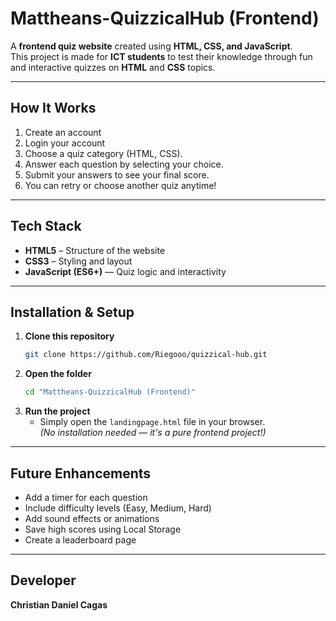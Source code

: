 #  Mattheans-QuizzicalHub (Frontend)

A **frontend quiz website** created using **HTML, CSS, and JavaScript**.  
This project is made for **ICT students** to test their knowledge through fun and interactive quizzes on **HTML** and **CSS** topics.

---

##  How It Works

1. Create an account
2. Login your account
3. Choose a quiz category (HTML, CSS).  
4. Answer each question by selecting your choice.  
5. Submit your answers to see your final score.  
6. You can retry or choose another quiz anytime!  

---

##  Tech Stack

-  **HTML5** – Structure of the website  
-  **CSS3** – Styling and layout
-  **JavaScript (ES6+)** — Quiz logic and interactivity

---

##  Installation & Setup

1. **Clone this repository**
   ```bash
   git clone https://github.com/Riegooo/quizzical-hub.git
   ```
2. **Open the folder**
   ```bash
   cd "Mattheans-QuizzicalHub (Frontend)"
   ```
3. **Run the project**
   - Simply open the `landingpage.html` file in your browser.  
   *(No installation needed — it's a pure frontend project!)*

---

##  Future Enhancements

- Add a timer for each question  
- Include difficulty levels (Easy, Medium, Hard)  
- Add sound effects or animations  
- Save high scores using Local Storage  
- Create a leaderboard page  

---

##  Developer

**Christian Daniel Cagas**  
